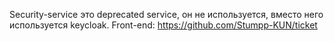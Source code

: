 Security-service это deprecated service, он не используется, вместо него используется keycloak. Front-end: https://github.com/Stumpp-KUN/ticket
